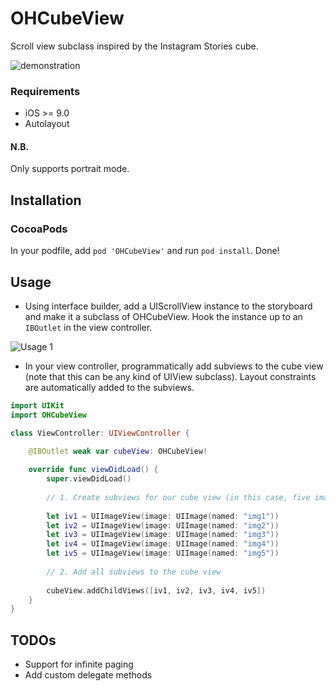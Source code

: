 # OHCubeView
Scroll view subclass inspired by the Instagram Stories cube.

![demonstration](/Resources/ohcubeview-demonstration.gif)

### Requirements
- iOS >= 9.0
- Autolayout

#### N.B.
Only supports portrait mode.

## Installation

### CocoaPods

In your podfile, add `pod 'OHCubeView'` and run `pod install`. Done!

## Usage

- Using interface builder, add a UIScrollView instance to the storyboard and make it a subclass of OHCubeView. Hook the instance up to an `IBOutlet` in the view controller.

![Usage 1](/Resources/usage-1.png)

- In your view controller, programmatically add subviews to the cube view (note that this can be any kind of UIView subclass). Layout constraints are automatically added to the subviews.

```swift
import UIKit
import OHCubeView

class ViewController: UIViewController {

    @IBOutlet weak var cubeView: OHCubeView!
    
    override func viewDidLoad() {
        super.viewDidLoad()
        
        // 1. Create subviews for our cube view (in this case, five image views)
        
        let iv1 = UIImageView(image: UIImage(named: "img1"))
        let iv2 = UIImageView(image: UIImage(named: "img2"))
        let iv3 = UIImageView(image: UIImage(named: "img3"))
        let iv4 = UIImageView(image: UIImage(named: "img4"))
        let iv5 = UIImageView(image: UIImage(named: "img5"))
        
        // 2. Add all subviews to the cube view
        
        cubeView.addChildViews([iv1, iv2, iv3, iv4, iv5])
    }
}
```

## TODOs
- Support for infinite paging
- Add custom delegate methods
